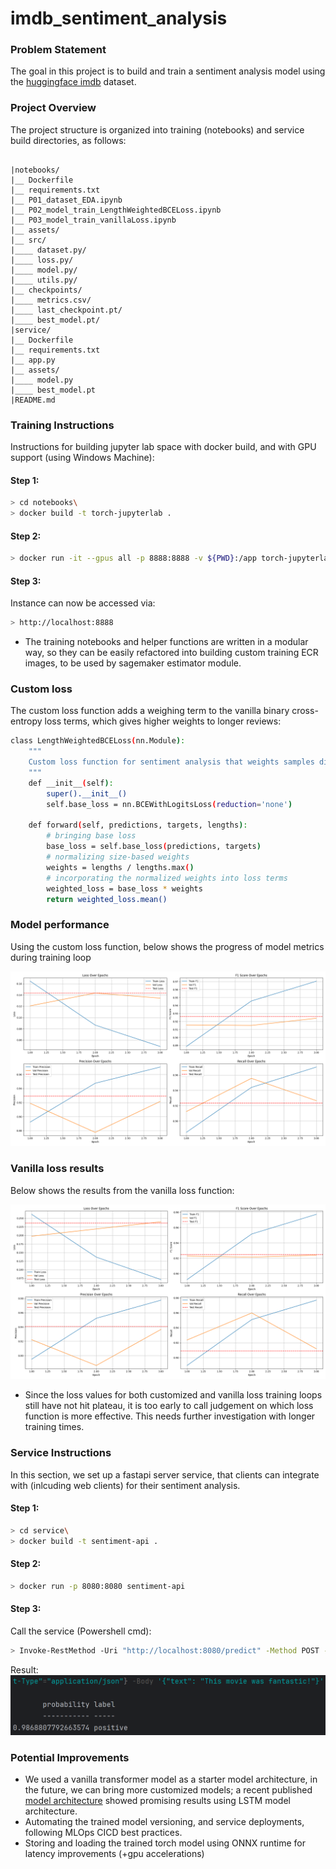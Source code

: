 # imdb_sentiment_analysis


### Problem Statement

The goal in this project is to build and train a sentiment analysis model using the [huggingface imdb](https://huggingface.co/datasets/stanfordnlp/imdb) dataset.

### Project Overview

The project structure is organized into training (notebooks) and service build directories, as follows:
```
    
|notebooks/
|__ Dockerfile
|__ requirements.txt
|__ P01_dataset_EDA.ipynb
|__ P02_model_train_LengthWeightedBCELoss.ipynb
|__ P03_model_train_vanillaLoss.ipynb
|__ assets/
|__ src/
|____ dataset.py/
|____ loss.py/
|____ model.py/
|____ utils.py/
|__ checkpoints/
|____ metrics.csv/
|____ last_checkpoint.pt/
|____ best_model.pt/
|service/
|__ Dockerfile
|__ requirements.txt
|__ app.py
|__ assets/
|____ model.py
|____ best_model.pt
|README.md
```

### Training Instructions 

Instructions for building jupyter lab space with docker build, and with GPU support (using Windows Machine):
#### Step 1:
```bash
> cd notebooks\
> docker build -t torch-jupyterlab .
```
#### Step 2:
```bash
> docker run -it --gpus all -p 8888:8888 -v ${PWD}:/app torch-jupyterlab
```
#### Step 3:
Instance can now be accessed via:
```bash
> http://localhost:8888
```
* The training notebooks and helper functions are written in a modular way, so they can be easily refactored into building custom training ECR images, to be used by sagemaker estimator module.

### Custom loss

The custom loss function adds a weighing term to the vanilla binary cross-entropy loss terms, which gives higher weights to longer reviews:

```bash
class LengthWeightedBCELoss(nn.Module):
    """
    Custom loss function for sentiment analysis that weights samples differently based on corpus document size.
    """
    def __init__(self):
        super().__init__()
        self.base_loss = nn.BCEWithLogitsLoss(reduction='none')

    def forward(self, predictions, targets, lengths):
        # bringing base loss
        base_loss = self.base_loss(predictions, targets)
        # normalizing size-based weights
        weights = lengths / lengths.max()
        # incorporating the normalized weights into loss terms
        weighted_loss = base_loss * weights
        return weighted_loss.mean()
```

### Model performance
Using the custom loss function, below shows the progress of model metrics during training loop
<div style="text-align:center"><img src="./notebooks/assets/metrics_custom_loss.png" /></div>

### Vanilla loss results
Below shows the results from the vanilla loss function:
<div style="text-align:center"><img src="./notebooks/assets/metrics_vanilla_loss.png" /></div>

- Since the loss values for both customized and vanilla loss training loops still have not hit plateau, it is too early to call judgement on which loss function is more effective. This needs further investigation with longer training times.
### Service Instructions
In this section, we set up a fastapi server service, that clients can integrate with (inlcuding web clients) for their sentiment analysis.
#### Step 1:
```bash
> cd service\
> docker build -t sentiment-api .
```
#### Step 2:
```bash
> docker run -p 8080:8080 sentiment-api
```
#### Step 3:
Call the service (Powershell cmd):
```bash
> Invoke-RestMethod -Uri "http://localhost:8080/predict" -Method POST -Headers @{"Content-Type"="application/json"} -Body '{"text": "This movie was fantastic!"}'

```
Result:
![img.png](img.png)
### Potential Improvements

- We used a vanilla transformer model as a starter model architecture, in the future, we can bring more customized models; a recent published [model architecture](https://www.nature.com/articles/s41598-025-01834-1) showed promising results using LSTM model architecture.
- Automating the trained model versioning, and service deployments, following MLOps CICD best practices.
- Storing and loading the trained torch model using ONNX runtime for latency improvements (+gpu accelerations)
